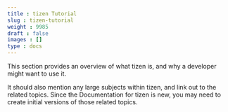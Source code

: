 ```yaml
---
title : tizen Tutorial
slug : tizen-tutorial
weight : 9985
draft : false
images : []
type : docs
---
```


This section provides an overview of what tizen is, and why a developer might want to use it.

It should also mention any large subjects within tizen, and link out to the related topics.  Since the Documentation for tizen is new, you may need to create initial versions of those related topics.

